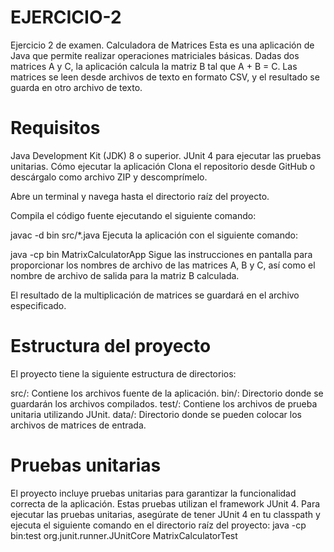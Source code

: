 # EJERCICIO-2
Ejercicio 2 de examen. 
Calculadora de Matrices
Esta es una aplicación de Java que permite realizar operaciones matriciales básicas. Dadas dos matrices A y C, la aplicación calcula la matriz B tal que A + B = C. Las matrices se leen desde archivos de texto en formato CSV, y el resultado se guarda en otro archivo de texto.

# Requisitos
Java Development Kit (JDK) 8 o superior.
JUnit 4 para ejecutar las pruebas unitarias.
Cómo ejecutar la aplicación
Clona el repositorio desde GitHub o descárgalo como archivo ZIP y descomprímelo.

Abre un terminal y navega hasta el directorio raíz del proyecto.

Compila el código fuente ejecutando el siguiente comando:

javac -d bin src/*.java
Ejecuta la aplicación con el siguiente comando:

java -cp bin MatrixCalculatorApp
Sigue las instrucciones en pantalla para proporcionar los nombres de archivo de las matrices A, B y C, así como el nombre de archivo de salida para la matriz B calculada.

El resultado de la multiplicación de matrices se guardará en el archivo especificado.

# Estructura del proyecto
El proyecto tiene la siguiente estructura de directorios:

src/: Contiene los archivos fuente de la aplicación.
bin/: Directorio donde se guardarán los archivos compilados.
test/: Contiene los archivos de prueba unitaria utilizando JUnit.
data/: Directorio donde se pueden colocar los archivos de matrices de entrada.
# Pruebas unitarias
El proyecto incluye pruebas unitarias para garantizar la funcionalidad correcta de la aplicación. Estas pruebas utilizan el framework JUnit 4.
Para ejecutar las pruebas unitarias, asegúrate de tener JUnit 4 en tu classpath y ejecuta el siguiente comando en el directorio raíz del proyecto:
java -cp bin:test org.junit.runner.JUnitCore MatrixCalculatorTest


